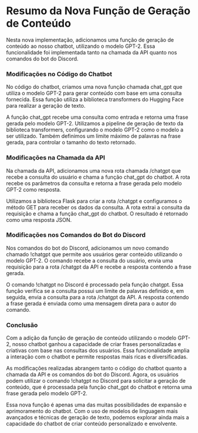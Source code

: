 # Resumo da Nova Função de Geração de Conteúdo

Nesta nova implementação, adicionamos uma função de geração de conteúdo ao nosso chatbot, utilizando o modelo GPT-2. Essa funcionalidade foi implementada tanto na chamada da API quanto nos comandos do bot do Discord.
### Modificações no Código do Chatbot

No código do chatbot, criamos uma nova função chamada chat_gpt que utiliza o modelo GPT-2 para gerar conteúdo com base em uma consulta fornecida. Essa função utiliza a biblioteca transformers do Hugging Face para realizar a geração de texto.

A função chat_gpt recebe uma consulta como entrada e retorna uma frase gerada pelo modelo GPT-2. Utilizamos a pipeline de geração de texto da biblioteca transformers, configurando o modelo GPT-2 como o modelo a ser utilizado. Também definimos um limite máximo de palavras na frase gerada, para controlar o tamanho do texto retornado.
### Modificações na Chamada da API

Na chamada da API, adicionamos uma nova rota chamada /chatgpt que recebe a consulta do usuário e chama a função chat_gpt do chatbot. A rota recebe os parâmetros da consulta e retorna a frase gerada pelo modelo GPT-2 como resposta.

Utilizamos a biblioteca Flask para criar a rota /chatgpt e configuramos o método GET para receber os dados da consulta. A rota extrai a consulta da requisição e chama a função chat_gpt do chatbot. O resultado é retornado como uma resposta JSON.
### Modificações nos Comandos do Bot do Discord

Nos comandos do bot do Discord, adicionamos um novo comando chamado !chatgpt que permite aos usuários gerar conteúdo utilizando o modelo GPT-2. O comando recebe a consulta do usuário, envia uma requisição para a rota /chatgpt da API e recebe a resposta contendo a frase gerada.

O comando !chatgpt no Discord é processado pela função chatgpt. Essa função verifica se a consulta possui um limite de palavras definido e, em seguida, envia a consulta para a rota /chatgpt da API. A resposta contendo a frase gerada é enviada como uma mensagem direta para o autor do comando.
### Conclusão

Com a adição da função de geração de conteúdo utilizando o modelo GPT-2, nosso chatbot ganhou a capacidade de criar frases personalizadas e criativas com base nas consultas dos usuários. Essa funcionalidade amplia a interação com o chatbot e permite respostas mais ricas e diversificadas.

As modificações realizadas abrangem tanto o código do chatbot quanto a chamada da API e os comandos do bot do Discord. Agora, os usuários podem utilizar o comando !chatgpt no Discord para solicitar a geração de conteúdo, que é processada pela função chat_gpt do chatbot e retorna uma frase gerada pelo modelo GPT-2.

Essa nova função é apenas uma das muitas possibilidades de expansão e aprimoramento do chatbot. Com o uso de modelos de linguagem mais avançados e técnicas de geração de texto, podemos explorar ainda mais a capacidade do chatbot de criar conteúdo personalizado e envolvente.
